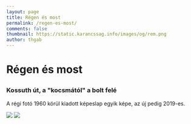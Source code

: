 ```yaml
---
layout: page
title: Régen és most
permalink: /regen-es-most/
comments: false
thumbnail: https://static.karancssag.info/images/og/rem.png
author: thgab
---
```


# Régen és most

<div class="row" style="margin-top: 2em;">
  <div class="col-md-4">
    <h3>Kossuth út, a "kocsmától" a bolt felé</h3>
    <p>A régi fotó 1960 körül kiadott képeslap egyik képe, az új pedig 2019-es.</p>
  </div>
  <div class="col-md-8">
    <div class="twentytwenty-container">
      <img src="https://static.karancssag.info/content/oldnew/r1.png" />
      <img src="https://static.karancssag.info/content/oldnew/u1.png" />
    </div>
  </div>
</div>


